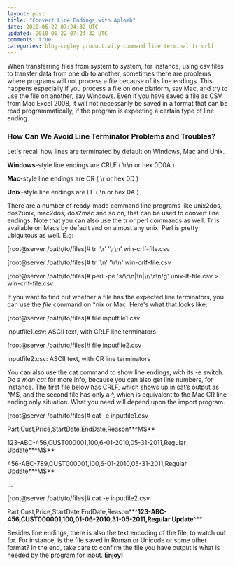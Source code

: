 ```yaml
---           
layout: post
title: "Convert Line Endings with Aplomb"
date: 2010-06-22 07:24:32 UTC
updated: 2010-06-22 07:24:32 UTC
comments: true
categories: blog-cogley productivity command line terminal tr crlf
---
```

 

When transferring files from system to system, for instance, using csv files to transfer data from one db to another, sometimes there are problems where programs will not process a file because of its line endings. This happens especially if you process a file on one platform, say Mac, and try to use the file on another, say Windows.  Even if you have saved a file as CSV from Mac Excel 2008, it will not necessarily be saved in a format that can be read programmatically, if the program is expecting a certain type of line ending. 


### How Can We Avoid Line Terminator Problems and Troubles?



Let's recall how lines are terminated by default on Windows, Mac and Unix. 





**Windows**-style line endings are CRLF ( \r\n or hex 0D0A )


**Mac**-style line endings are CR ( \r or hex 0D )


**Unix**-style line endings are LF ( \n or hex 0A )





There are a number of ready-made command line programs like unix2dos, dos2unix, mac2dos, dos2mac and so on, that can be used to convert line endings. Note that you can also use the tr or perl commands as well. Tr is available on Macs by default and on almost any unix. Perl is pretty ubiquitous as well. E.g:


> 


[root@server /path/to/files]# tr '\r' '\r\n' win-crlf-file.csv


[root@server /path/to/files]# tr '\n' '\r\n' win-crlf-file.csv


[root@server /path/to/files]# perl -pe 's/\r\n|\n|\r/\r\n/g' unix-lf-file.csv > win-crlf-file.csv





If you want to find out whether a file has the expected line terminators, you can use the _file_ command on *nix or Mac. Here's what that looks like: 


> 


[root@server /path/to/files]# file inputfile1.csv 


inputfile1.csv: ASCII text, with CRLF line terminators


[root@server /path/to/files]# file inputfile2.csv 


inputfile2.csv: ASCII text, with CR line terminators





You can also use the cat command to show line endings, with its -e switch. Do a _man cat_ for more info, because you can also get line numbers, for instance. The first file below has CRLF, which shows up in cat’s output as ^M$, and the second file has only a ^, which is equivalent to the Mac CR line ending only situation. What you need will depend upon the import program. 


> 


[root@server /path/to/files]# cat -e inputfile1.csv


Part,Cust,Price,StartDate,EndDate,Reason**^M$**


123-ABC-456,CUST000001,100,6-01-2010,05-31-2011,Regular Update**^M$**


456-ABC-789,CUST000001,100,6-01-2010,05-31-2011,Regular Update**^M$**


…


[root@server /path/to/files]# cat -e inputfile2.csv


Part,Cust,Price,StartDate,EndDate,Reason**^**123-ABC-456,CUST000001,100,01-06-2010,31-05-2011,Regular Update**^**





Besides line endings, there is also the text encoding of the file, to watch out for. For instance, is the file saved in Roman or Unicode or some other format? In the end, take care to confirm the file you have output is what is needed by the program for input. **Enjoy!**

